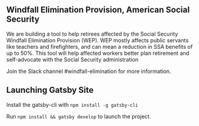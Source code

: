 ## Windfall Elimination Provision, American Social Security

We are building a tool to help retirees affected by the Social Security Windfall Elimination Provision (WEP). WEP mostly affects public servants like teachers and firefighters, and can mean a reduction in SSA benefits of up to 50%. This tool will help affected workers better plan retirement and self-advocate with the Social Security administration


Join the Slack channel #windfall-elimination for more information.

## Launching Gatsby Site
Install the gatsby-cli with `npm install -g gatsby-cli`

Run `npm install && gatsby develop` to launch the project.

